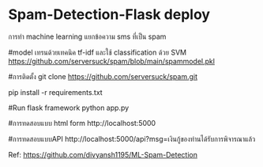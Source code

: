 # Spam-Detection-Flask deploy

การทำ machine learning แยกข้อความ sms ที่เป็น spam

#model เทรนด้วยเทคนิค tf-idf และใช้ classification ด้วย SVM
https://github.com/serversuck/spam/blob/main/spammodel.pkl



#การติดตั้ง
git clone https://github.com/serversuck/spam.git

pip install -r requirements.txt

#Run flask framework
python app.py

#การทดสอบแบบ html form
http://localhost:5000

#การทดสอบแบบAPI
http://localhost:5000/api?msg=เงินกู้ของท่านได้รับการพิจารณาแล้ว

Ref: https://github.com/divyansh1195/ML-Spam-Detection
